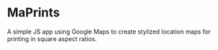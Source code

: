 # MaPrints
A simple JS app using Google Maps to create stylized location maps for printing in square aspect ratios.

